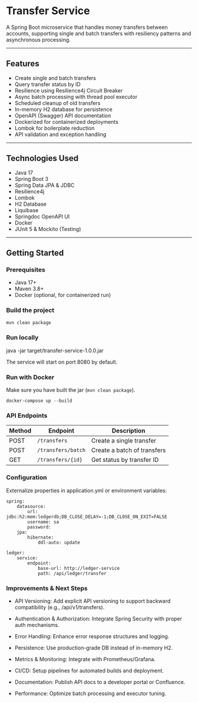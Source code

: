 # Transfer Service

A Spring Boot microservice that handles money transfers between accounts, supporting single and batch transfers with
resiliency patterns and asynchronous processing.

---

## Features

- Create single and batch transfers
- Query transfer status by ID
- Resilience using Resilience4j Circuit Breaker
- Async batch processing with thread pool executor
- Scheduled cleanup of old transfers
- In-memory H2 database for persistence
- OpenAPI (Swagger) API documentation
- Dockerized for containerized deployments
- Lombok for boilerplate reduction
- API validation and exception handling

---

## Technologies Used

- Java 17
- Spring Boot 3
- Spring Data JPA & JDBC
- Resilience4j
- Lombok
- H2 Database
- Liquibase
- Springdoc OpenAPI UI
- Docker
- JUnit 5 & Mockito (Testing)

---

## Getting Started

### Prerequisites

- Java 17+
- Maven 3.8+
- Docker (optional, for containerized run)

### Build the project

```bash
mvn clean package
```

### Run locally

java -jar target/transfer-service-1.0.0.jar

The service will start on port 8080 by default.

### Run with Docker

Make sure you have built the jar (```mvn clean package```).

```docker-compose up --build```

### API Endpoints

| Method | Endpoint           | Description                 |
| ------ | ------------------ | --------------------------- |
| POST   | `/transfers`       | Create a single transfer    |
| POST   | `/transfers/batch` | Create a batch of transfers |
| GET    | `/transfers/{id}`  | Get status by transfer ID   |

### Configuration

Externalize properties in application.yml or environment variables:

````
spring:
    datasource:
        url: jdbc:h2:mem:ledgerdb;DB_CLOSE_DELAY=-1;DB_CLOSE_ON_EXIT=FALSE
        username: sa
        password:
    jpa:
        hibernate:
            ddl-auto: update

ledger:
    service:
        endpoint:
            base-url: http://ledger-service
            path: /api/ledger/transfer
````

### Improvements & Next Steps

- API Versioning: Add explicit API versioning to support backward compatibility (e.g., /api/v1/transfers).

- Authentication & Authorization: Integrate Spring Security with proper auth mechanisms.

- Error Handling: Enhance error response structures and logging.

- Persistence: Use production-grade DB instead of in-memory H2.

- Metrics & Monitoring: Integrate with Prometheus/Grafana.

- CI/CD: Setup pipelines for automated builds and deployment.

- Documentation: Publish API docs to a developer portal or Confluence.

- Performance: Optimize batch processing and executor tuning.
